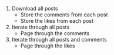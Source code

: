 1. Download all posts
	* Store the comments from each post
	* Store the likes from each post
2. Iterate through all posts
	* Page through the comments
3. Iterate through all posts and comments
	* Page through the likes